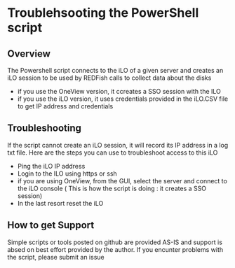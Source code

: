 # Troublehsooting the PowerShell script


## Overview
The Powershell script connects to the iLO of a given server and creates an iLO session to be used by REDFish calls to collect data about the disks
   * if you use the OneView version, it ccreates a SSO session with the ILO
   * if you use the iLO version, it uses credentials provided in the iLO.CSV file to get IP address and credentials  


## Troubleshooting
If the script cannot create an iLO session, it will record its IP address in a log txt file. Here are the steps you can use to troubleshoot access to this iLO
   * Ping the iLO IP address
   * Login to the ILO using https or ssh
   * if you are using OneView, from the GUI, select the server and connect to the iLO console ( This is how the script is doing : it creates a SSO session)
   * In the last resort reset the iLO 

## How to get Support
Simple scripts or tools posted on github are provided AS-IS and support is absed on best effort provided by the author. If you encunter problems with the script, please submit an issue 

